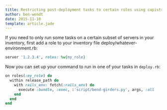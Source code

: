 ```yaml
---
title: Restricting post-deployment tasks to certain roles using capistrano
author: ben-wendt
date: 2015-11-10
template: article.jade
---
```


If you need to only run some tasks on a certain subset of servers in your inventory, first add a role to your inventory file deploy/whatever-environment.rb:

<span class="more"></span>


```ruby
server '1.2.3.4', roles: %w{my_role}
```

Now you can set up your command to run in one of your tasks in `deploy.rb`:

```ruby
on roles(:my_role) do
  within release_path do
    with rails_env: fetch(:rails_env) do
      execute :bundle, :exec, :'script/bend-girders.py', args, :all
    end
  end
end
```

